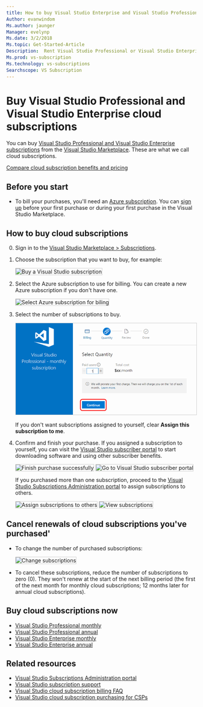 ```yaml
---
title: How to buy Visual Studio Enterprise and Visual Studio Professional cloud subscriptions
Author: evanwindom
Ms.author: jaunger
Manager: evelynp
Ms.date: 3/2/2018
Ms.topic: Get-Started-Article
Description:  Rent Visual Studio Professional or Visual Studio Enterprise on a month-to-month or annual basis, with no long-term contract.
Ms.prod: vs-subscription
Ms.technology: vs-subscriptions
Searchscope: VS Subscription
---
```


#	Buy Visual Studio Professional and Visual Studio Enterprise cloud subscriptions

You can buy [Visual Studio Professional and Visual Studio Enterprise subscriptions](https://www.visualstudio.com/subscriptions/) 
from the [Visual Studio Marketplace](https://marketplace.visualstudio.com). These are what we call cloud subscriptions. 

[Compare cloud subscription benefits and pricing](https://www.visualstudio.com/vs/pricing/)

## Before you start

*	To bill your purchases, you'll need an [Azure subscription](https://azure.microsoft.com/en-us/pricing/purchase-options/). 
You can [sign up](https://portal.azure.com) before your first purchase or during your first purchase in the Visual Studio Marketplace. 

## How to buy cloud subscriptions

0.	Sign in to the [Visual Studio Marketplace > Subscriptions](https://marketplace.visualstudio.com/subscriptions).
	
0.	Choose the subscription that you want to buy, for example:

	<img alt="Buy a Visual Studio subscription" src="_img/buy-vs-subscriptions/buy-vs-sub-start.png" style="border: 1px solid #CCCCCC" />

0.	Select the Azure subscription to use for billing. You can create a new Azure subscription if you don't have one.

	<img alt="Select Azure subscription for biling" src="_img/buy-vs-subscriptions/buy-vs-sub-Azure-sub.png" style="border: 1px solid #CCCCCC" />

0.	Select the number of subscriptions to buy.

	<img alt="Select number of subscriptions" src="_img/buy-vs-subscriptions/buy-vs-sub-users.png" style="border: 1px solid #CCCCCC" />

	If you don't want subscriptions assigned to yourself, clear **Assign this subscription to me**.

0.	Confirm and finish your purchase. If you assigned a subscription to yourself, you can visit the [Visual Studio subscriber portal](https://my.visualstudio.com) 
to start downloading software and using other subscriber benefits.

	<img alt="Finish purchase successfully" src="_img/buy-vs-subscriptions/buy-vs-sub-success.png" style="border: 1px solid #CCCCCC" />

	<img alt="Go to Visual Studio subscriber portal" src="_img/buy-vs-subscriptions/view-subscription-benefits-subscriptions-portal.png" style="border: 1px solid #CCCCCC" />

	If you purchased more than one subscription, proceed to the 
	[Visual Studio Subscriptions Administration portal](https://manage.visualstudio.com/) to assign subscriptions to others.

	<img alt="Assign subscriptions to others" src="_img/buy-vs-subscriptions/buy-vs-sub-success-many.png" style="border: 1px solid #CCCCCC" />

	<img alt="View subscriptions" src="_img/buy-vs-subscriptions/assign-subscriptions.png" style="border: 1px solid #CCCCCC" />

<a name="manage-subscriptions"></a>
##  Cancel renewals of cloud subscriptions you've purchased'


*   To change the number of purchased subscriptions:

    <img alt="Change subscriptions" src="_img/buy-vs-subscriptions/manage-subscriptions.png" style="border: 1px solid #CCCCCC" />

*   To cancel these subscriptions, reduce the number of subscriptions to zero (0). 
They won't renew at the start of the next billing period (the first of the next month for monthly cloud subscriptions; 12 months later for annual cloud subscriptions).

## Buy cloud subscriptions now

* [Visual Studio Professional monthly](https://marketplace.visualstudio.com/items?itemName=ms.vs-professional-monthly)
* [Visual Studio Professional annual](https://marketplace.visualstudio.com/items?itemName=ms.vs-professional-annual)
* [Visual Studio Enterprise monthly](https://marketplace.visualstudio.com/items?itemName=ms.vs-enterprise-monthly)
* [Visual Studio Enterprise annual](https://marketplace.visualstudio.com/items?itemName=ms.vs-enterprise-annual)

## Related resources

* [Visual Studio Subscriptions Administration portal](https://manage.visualstudio.com/)
* [Visual Studio subscription support](https://www.visualstudio.com/vs/support/)
* [Visual Studio cloud subscription billing FAQ](vscloud-billing-faq.md)
* [Visual Studio cloud subscription purchasing for CSPs](vscloud-csp.md)
